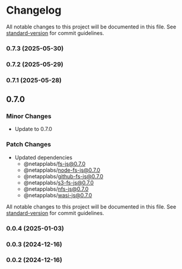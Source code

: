 # Changelog

All notable changes to this project will be documented in this file. See [standard-version](https://github.com/conventional-changelog/standard-version) for commit guidelines.

### 0.7.3 (2025-05-30)

### 0.7.2 (2025-05-29)

### 0.7.1 (2025-05-28)

## 0.7.0

### Minor Changes

- Update to 0.7.0

### Patch Changes

- Updated dependencies
  - @netapplabs/fs-js@0.7.0
  - @netapplabs/node-fs-js@0.7.0
  - @netapplabs/github-fs-js@0.7.0
  - @netapplabs/s3-fs-js@0.7.0
  - @netapplabs/nfs-js@0.7.0
  - @netapplabs/wasi-js@0.7.0

All notable changes to this project will be documented in this file. See [standard-version](https://github.com/conventional-changelog/standard-version) for commit guidelines.

### 0.0.4 (2025-01-03)

### 0.0.3 (2024-12-16)

### 0.0.2 (2024-12-16)
